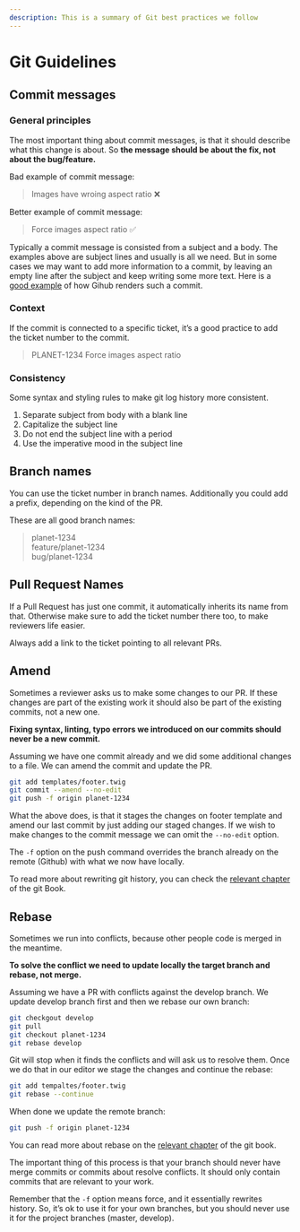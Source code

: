 ```yaml
---
description: This is a summary of Git best practices we follow
---
```


# Git Guidelines

## Commit messages

### General principles

The most important thing about commit messages, is that it should describe what this change is about. So **the message should be about the fix, not about the bug/feature.**

Bad example of commit message:

> Images have wroing aspect ratio ❌

Better example of commit message:

> Force images aspect ratio ✅

Typically a commit message is consisted from a subject and a body. The examples above are subject lines and usually is all we need. But in some cases we may want to add more information to a commit, by leaving an empty line after the subject and keep writing some more text. Here is a [good example](https://github.com/WordPress/gutenberg/commit/0298cacb14928900b8fe6783673ad7ad0454b3f9) of how Gihub renders such a commit.

### Context

If the commit is connected to a specific ticket, it’s a good practice to add the ticket number to the commit.

> PLANET-1234 Force images aspect ratio

### Consistency

Some syntax and styling rules to make git log history more consistent.

1. Separate subject from body with a blank line
2. Capitalize the subject line
3. Do not end the subject line with a period
4. Use the imperative mood in the subject line

## Branch names

You can use the ticket number in branch names. Additionally you could add a prefix, depending on the kind of the PR.

These are all good branch names:

> planet-1234  
> feature/planet-1234  
> bug/planet-1234

## Pull Request Names

If a Pull Request has just one commit, it automatically inherits its name from that. Otherwise make sure to add the ticket number there too, to make reviewers life easier.

Always add a link to the ticket pointing to all relevant PRs.

## Amend

Sometimes a reviewer asks us to make some changes to our PR. If these changes are part of the existing work it should also be part of the existing commits, not a new one.

**Fixing syntax, linting, typo errors we introduced on our commits should never be a new commit.**

Assuming we have one commit already and we did some additional changes to a file. We can amend the commit and update the PR.

```bash
git add templates/footer.twig
git commit --amend --no-edit
git push -f origin planet-1234
```

What the above does, is that it stages the changes on footer template and amend our last commit by just adding our staged changes. If we wish to make changes to the commit message we can omit the `--no-edit` option.

The `-f` option on the push command overrides the branch already on the remote \(Github\) with what we now have locally.

To read more about rewriting git history, you can check the [relevant chapter](https://git-scm.com/book/en/v2/Git-Tools-Rewriting-History) of the git Book.

## Rebase

Sometimes we run into conflicts, because other people code is merged in the meantime.

**To solve the conflict we need to update locally the target branch and rebase, not merge.**

Assuming we have a PR with conflicts against the develop branch. We update develop branch first and then we rebase our own branch:

```bash
git checkgout develop
git pull
git checkout planet-1234
git rebase develop
```

Git will stop when it finds the conflicts and will ask us to resolve them. Once we do that in our editor we stage the changes and continue the rebase:

```bash
git add tempaltes/footer.twig
git rebase --continue
```

When done we update the remote branch:

```bash
git push -f origin planet-1234
```

You can read more about rebase on the [relevant chapter](https://git-scm.com/book/en/v2/Git-Branching-Rebasing) of the git book.

The important thing of this process is that your branch should never have merge commits or commits about resolve conflicts. It should only contain commits that are relevant to your work.

Remember that the `-f` option means force, and it essentially rewrites history. So, it’s ok to use it for your own branches, but you should never use it for the project branches \(master, develop\).

